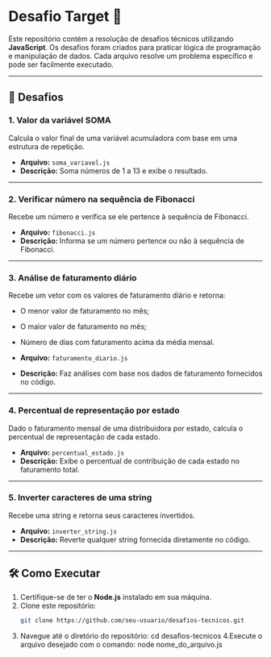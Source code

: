 # Desafio Target 🚀

Este repositório contém a resolução de desafios técnicos utilizando **JavaScript**. Os desafios foram criados para praticar lógica de programação e manipulação de dados. Cada arquivo resolve um problema específico e pode ser facilmente executado.

---

## 📝 Desafios

### 1. **Valor da variável SOMA**
Calcula o valor final de uma variável acumuladora com base em uma estrutura de repetição.

- **Arquivo:** `soma_variavel.js`  
- **Descrição:** Soma números de 1 a 13 e exibe o resultado.

---

### 2. **Verificar número na sequência de Fibonacci**
Recebe um número e verifica se ele pertence à sequência de Fibonacci.

- **Arquivo:** `fibonacci.js`  
- **Descrição:** Informa se um número pertence ou não à sequência de Fibonacci.

---

### 3. **Análise de faturamento diário**
Recebe um vetor com os valores de faturamento diário e retorna:
- O menor valor de faturamento no mês;
- O maior valor de faturamento no mês;
- Número de dias com faturamento acima da média mensal.

- **Arquivo:** `faturamento_diario.js`  
- **Descrição:** Faz análises com base nos dados de faturamento fornecidos no código.

---

### 4. **Percentual de representação por estado**
Dado o faturamento mensal de uma distribuidora por estado, calcula o percentual de representação de cada estado.

- **Arquivo:** `percentual_estado.js`  
- **Descrição:** Exibe o percentual de contribuição de cada estado no faturamento total.

---

### 5. **Inverter caracteres de uma string**
Recebe uma string e retorna seus caracteres invertidos.

- **Arquivo:** `inverter_string.js`  
- **Descrição:** Reverte qualquer string fornecida diretamente no código.

---

## 🛠️ Como Executar

1. Certifique-se de ter o **Node.js** instalado em sua máquina.
2. Clone este repositório:
   ```bash
   git clone https://github.com/seu-usuario/desafios-tecnicos.git
3. Navegue até o diretório do repositório:
  cd desafios-tecnicos
4.Execute o arquivo desejado com o comando:
node nome_do_arquivo.js


